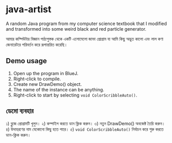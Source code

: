 # java-artist
A random Java program from my computer science textbook that I modified and transformed into some weird black and red particle generator.

আমার কম্পিউটার বিজ্ঞান পাঠ্যপুস্তক থেকে একটি এলোমেলো জাভা প্রোগ্রাম যা আমি কিছু অদ্ভুত কালো এবং লাল কণা জেনারেটরে পরিবর্তন করে রূপান্তরিত করেছি।

## Demo usage
1) Open up the program in BlueJ.
2) Right-click to compile.
3) Create new DrawDemo() object.
4) The name of the instance can be anything.
5) Right-click to start by selecting `void ColorScribbleAuto()`.

## ডেমো ব্যবহার
১) ব্লুজে প্রোগ্রামটি খুলুন।
২) কম্পাইল করতে ডান ক্লিক করুন।
৩) নতুন DrawDemo() অবজেক্ট তৈরি করুন।
৪) উদাহরণের নাম যেকোনো কিছু হতে পারে।
৫) `void ColorScribbleAuto()` নির্বাচন করে শুরু করতে ডান-ক্লিক করুন।
